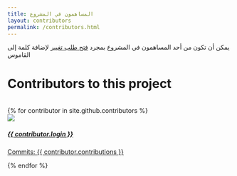 ```yaml
---
title: المساهمون في المشروع
layout: contributors
permalink: /contributors.html
---
```


<!-- prettier-ignore-start -->
<!-- markdownlint-disable -->

يمكن أن تكون من أحد المساهمون في المشروع بمجرد <a href="{{ site.github.repository_url }}" title="Pull request">فتح طلب
  تغيير</a> لإضافة كلمة إلى القاموس
<br>
<div class="container" id="contributors">
  <h1>Contributors to this project</h1>
  <br>
  <div class="row">
    {% for contributor in site.github.contributors %}
    <div class="col-sm-6 col-md-4 col-lg-3">
      <div class="card">
        <img src="{{ contributor.avatar_url }}" class="card-img-top">
        <div class="card-body">
          <a href="{{ contributor.html_url }}">
            <h5 class="card-title">{{ contributor.login }}</h5>
            <p class="card-text">
              Commits: <span>{{ contributor.contributions }}</span>
            </p>
          </a>
        </div>
      </div>
    </div>
  </div>
  {% endfor %}
</div>
</div>

<!-- markdownlint-enable -->
<!-- prettier-ignore-end -->
